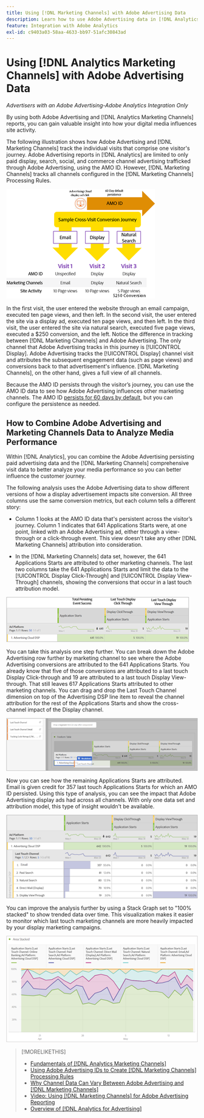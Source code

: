 ```yaml
---
title: Using [!DNL Marketing Channels] with Adobe Advertising Data
description: Learn how to use Adobe Advertising data in [!DNL Analytics Marketing Channels].
feature: Integration with Adobe Analytics
exl-id: c9403a03-58aa-4633-bb97-51afc30843ad
---
```

# Using [!DNL Analytics Marketing Channels] with Adobe Advertising Data

*Advertisers with an Adobe Advertising-Adobe Analytics Integration Only*

By using both Adobe Advertising and [!DNL Analytics Marketing Channels] reports, you can gain valuable insight into how your digital media influences site activity.

<!-- from video: By using Marketing Channels with your Adobe Advertising data, you can get a more holistic view of how your advertising efforts are affecting site behavior. In particular, you can see the value of your view-through and click-through data, and how your advertising assists or is assisted by other channels. -->

The following illustration shows how Adobe Advertising and [!DNL Marketing Channels] track the individual visits that comprise one visitor's journey. Adobe Advertising reports in [!DNL Analytics] are limited to only paid display, search, social, and commerce channel advertising trafficked through Adobe Advertising, using the AMO ID. However, [!DNL Marketing Channels] tracks all channels configured in the [!DNL Marketing Channels] Processing Rules.

![How Adobe Advertising and [!DNL Marketing Channels] track the individual visits in a visitor's journey](/help/integrations/assets/a4adc-mc-sample-journey2.png)

In the first visit, the user entered the website through an email campaign, executed ten page views, and then left. In the second visit, the user entered the site via a display ad, executed ten page views, and then left. In the third visit, the user entered the site via natural search, executed five page views, executed a $250 conversion, and the left. Notice the difference in tracking between [!DNL Marketing Channels] and Adobe Advertising. The only channel that Adobe Advertising tracks in this journey is [!UICONTROL Display]. Adobe Advertising tracks the [!UICONTROL Display] channel visit and attributes the subsequent engagement data (such as page views) and conversions back to that advertisement's influence. [!DNL Marketing Channels], on the other hand, gives a full view of all channels.

Because the AMO ID persists through the visitor’s journey, you can use the AMO ID data to see how Adobe Advertising influences other marketing channels. The AMO ID [persists for 60 days by default](/help/integrations/analytics/overview.md), but you can configure the persistence as needed.

## How to Combine Adobe Advertising and Marketing Channels Data to Analyze Media Performance

Within [!DNL Analytics], you can combine the Adobe Advertising persisting paid advertising data and the [!DNL Marketing Channels] comprehensive visit data to better analyze your media performance so you can better influence the customer journey.

The following analysis uses the Adobe Advertising data to show different versions of how a display advertisement impacts site conversion. All three columns use the same conversion metrics, but each column tells a different story:

* Column 1 looks at the AMO ID data that's persistent across the visitor’s journey. Column 1 indicates that 641 Applications Starts were, at one point, linked with an Adobe Advertising ad, either through a view-through or a click-through event. This view doesn't take any other [!DNL Marketing Channels] attribution into consideration.

* In the [!DNL Marketing Channels] data set, however, the 641 Applications Starts are attributed to other marketing channels. The last two columns take the 641 Applications Starts and limit the data to the [!UICONTROL Display Click-Through] and [!UICONTROL Display View-Through] channels, showing the conversions that occur in a last touch attribution model.

![example of how a display ad impacts site conversion](/help/integrations/assets/a4adc-mc-display-impact.png)

You can take this analysis one step further. You can break down the Adobe Advertising row further by marketing channel to see where the Adobe Advertising conversions are attributed to the 641 Applications Starts. You already know that five of those conversions are attributed to a last touch Display Click-through and 19 are attributed to a last touch Display View-through. That still leaves 617 Applications Starts attributed to other marketing channels. You can drag and drop the Last Touch Channel dimension on top of the Advertising DSP line item to reveal the channel attribution for the rest of the Applications Starts and show the cross-channel impact of the Display channel.

![how to add the Last Touch Channel dimension](/help/integrations/assets/a4adc-mc-display-impact-ltc.png)

Now you can see how the remaining Applications Starts are attributed. Email is given credit for 357 last touch Applications Starts for which an AMO ID persisted. Using this type of analysis, you can see the impact that Adobe Advertising display ads had across all channels. With only one data set and attribution model, this type of insight wouldn't be available.

![example of the cross-channel impact of the Display channels](/help/integrations/assets/a4adc-mc-display-impact-x-channel.png)

You can improve the analysis further by using a Stack Graph set to "100% stacked" to show trended data over time. This visualization makes it easier to monitor which last touch marketing channels are more heavily impacted by your display marketing campaigns.

![example of the trended cross-channel impact of the Display channels](/help/integrations/assets/a4adc-mc-display-impact-x-channel-trend.png)

>[!MORELIKETHIS]
>
>* [Fundamentals of [!DNL Analytics Marketing Channels]](mc-overview.md)
>* [Using Adobe Advertising IDs to Create [!DNL Marketing Channels] Processing Rules](mc-ids.md)
>* [Why Channel Data Can Vary Between Adobe Advertising and [!DNL Marketing Channels]](mc-data-variances.md)
>* [Video: Using [!DNL Marketing Channels] for Adobe Advertising Reporting](https://experienceleague.adobe.com/docs/advertising-cloud-learn/tutorials/analytics/analytics-reporting-a4adc.html)
>* [Overview of [!DNL Analytics for Advertising]](/help/integrations/analytics/overview.md)
